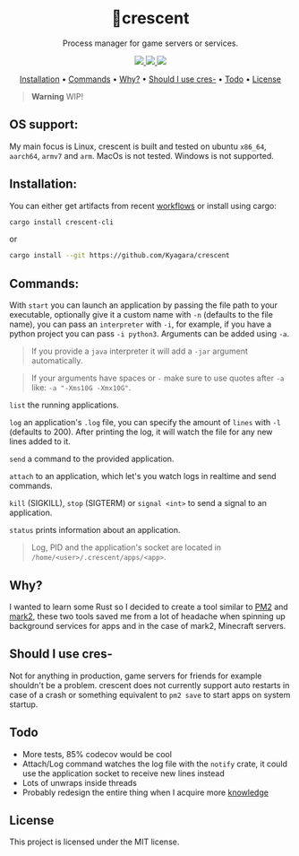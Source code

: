 <div align="center">
	<h1>🌙crescent</h1>
    <p>Process manager for game servers or services.</p>
	<p>
		<a href="https://crates.io/crates/crescent-cli">
			<img src="https://img.shields.io/crates/v/crescent-cli?style=flat-square"/>
		</a>
		<a href="https://github.com/Kyagara/crescent/actions?query=workflow">
			<img src="https://img.shields.io/github/actions/workflow/status/Kyagara/crescent/ci.yaml?label=CI&style=flat-square"/>
		</a>
        <a href="https://codecov.io/gh/Kyagara/crescent">
			<img src="https://img.shields.io/codecov/c/github/Kyagara/crescent?style=flat-square"/>
		</a>
	</p>
	<p>
		<a href="#installation">Installation</a> •
		<a href="#commands">Commands</a> •
		<a href="#why">Why?</a> •
		<a href="#should-i-use-cres">Should I use cres-</a> •
		<a href="#todo">Todo</a> •
		<a href="#license">License</a>
	</p>
</div>

> **Warning**
> WIP!

## OS support:

My main focus is Linux, crescent is built and tested on ubuntu `x86_64`, `aarch64`, `armv7` and `arm`. MacOs is not tested. Windows is not supported.

## Installation:

You can either get artifacts from recent [workflows](https://github.com/Kyagara/crescent/actions) or install using cargo:

```bash
cargo install crescent-cli
```

or

```bash
cargo install --git https://github.com/Kyagara/crescent
```

## Commands:

With `start` you can launch an application by passing the file path to your executable, optionally give it a custom name with `-n` (defaults to the file name), you can pass an `interpreter` with `-i`, for example, if you have a python project you can pass `-i python3`. Arguments can be added using `-a`.

> If you provide a `java` interpreter it will add a `-jar` argument automatically.

> If your arguments have spaces or `-` make sure to use quotes after `-a` like: `-a "-Xms10G -Xmx10G"`.

`list` the running applications.

`log` an application's `.log` file, you can specify the amount of `lines` with `-l` (defaults to 200). After printing the log, it will watch the file for any new lines added to it.

`send` a command to the provided application.

`attach` to an application, which let's you watch logs in realtime and send commands.

`kill` (SIGKILL), `stop` (SIGTERM) or `signal <int>` to send a signal to an application.

`status` prints information about an application.

> Log, PID and the application's socket are located in `/home/<user>/.crescent/apps/<app>`.

## Why?

I wanted to learn some Rust so I decided to create a tool similar to [PM2](https://pm2.keymetrics.io/) and [mark2](https://github.com/mark2devel/mark2), these two tools saved me from a lot of headache when spinning up background services for apps and in the case of mark2, Minecraft servers.

## Should I use cres-

Not for anything in production, game servers for friends for example shouldn't be a problem. crescent does not currently support auto restarts in case of a crash or something equivalent to `pm2 save` to start apps on system startup.

## Todo

-   More tests, 85% codecov would be cool
-   Attach/Log command watches the log file with the `notify` crate, it could use the application socket to receive new lines instead
-   Lots of unwraps inside threads
-   Probably redesign the entire thing when I acquire more [knowledge](https://www.youtube.com/watch?v=jksPhQhJRoc)

## License

This project is licensed under the MIT license.
